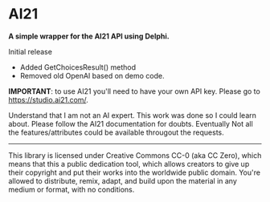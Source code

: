 # AI21
**A simple wrapper for the AI21 API using Delphi.**

Initial release

- Added GetChoicesResult() method
- Removed old OpenAI based on demo code.

**IMPORTANT**: to use AI21 you'll need to have your own API key. Please go to https://studio.ai21.com/.

Understand that I am not an AI expert. This work was done so I could learn about. Please follow the AI21 documentation for doubts. Eventually Not all the features/attributes could be available througout the requests.

-----------  
This library is licensed under Creative Commons CC-0 (aka CC Zero), which means that this a public dedication tool, which allows creators to give up their copyright and put their works into the worldwide public domain. You're allowed to distribute, remix, adapt, and build upon the material in any medium or format, with no conditions.
